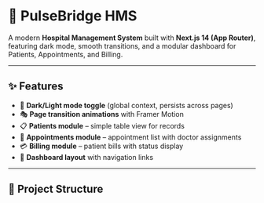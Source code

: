 # 🏥 PulseBridge HMS

A modern **Hospital Management System** built with **Next.js 14 (App Router)**,  
featuring dark mode, smooth transitions, and a modular dashboard for Patients, Appointments, and Billing.  

---

## ✨ Features
- 🌙 **Dark/Light mode toggle** (global context, persists across pages)  
- 🎭 **Page transition animations** with Framer Motion  
- 📋 **Patients module** – simple table view for records  
- 📅 **Appointments module** – appointment list with doctor assignments  
- 💳 **Billing module** – patient bills with status display  
- 🧭 **Dashboard layout** with navigation links  

---

## 📂 Project Structure
